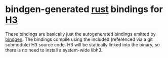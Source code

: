 # bindgen-generated [rust](https://rust-lang.org) bindings for [H3](https://uber.github.io/h3)

These bindings are basically just the autogenerated bindings emitted by [bindgen](https://github.com/rust-lang/rust-bindgen). The bindings
compile using the included (referenced via a git submodule) H3 source code. H3 will be statically linked into the binary, so there is
no need to install a system-wide libh3.

